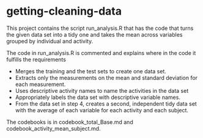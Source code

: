 # getting-cleaning-data

This project contains the script run_analysis.R that has the code that turns the given data set
into a tidy one and takes the mean across variables grouped by individual and activity.

The code in run_analysis.R is commented and explains where in the code it fulfills the requirements

* Merges the training and the test sets to create one data set.
* Extracts only the measurements on the mean and standard deviation for each measurement.
* Uses descriptive activity names to name the activities in the data set
* Appropriately labels the data set with descriptive variable names.
* From the data set in step 4, creates a second, independent tidy data set with the average of each variable for each activity and each subject.


The codebooks is in codebook_total_Base.md and codebook_activity_mean_subject.md.





